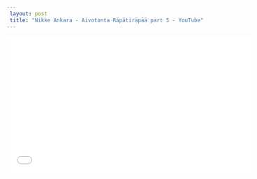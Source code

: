 ```yaml
---
 layout: post 
 title: "Nikke Ankara - Aivotonta Räpätiräpää part 5 - YouTube"
---
```


<iframe width="560" height="315" src="//www.youtube.com/embed/kP-8-mz_I7g" frameborder="0" allowfullscreen></iframe>
